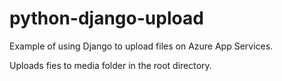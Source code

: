 # python-django-upload
Example of using Django to upload files on Azure App Services.

Uploads fies to media folder in the root directory.